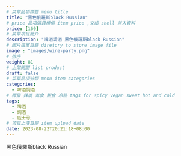 ```yaml
---
# 菜單品項標題 menu title 
title: "黑色俄羅斯black Russian"
# price 品項價錢標價 item price ,交給 shell 差入資料
price: [160] 
# 菜單項目簡介 
description: "啤酒調酒 黑色俄羅斯black Russian"
# 圖片檔案目錄 diretory to store image file
image : "images/wine-party.png"
# 排序
weight: 81 
# 上架開關 list product 
draft: false
# 菜單品項分類 menu item categories 
categories:
  - 啤酒調酒 
# 標籤 辣度 素食 甜食 冷熱 tags for spicy vegan sweet hot and cold 
tags:
  - 啤酒
  - 調酒 
  - 威士忌
# 項目上傳日期 item upload date 
date: 2023-08-22T20:21:18+08:00
---
```


 黑色俄羅斯black Russian
